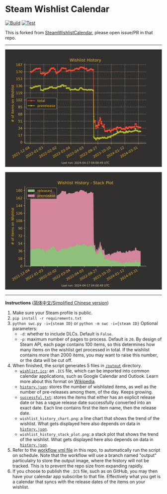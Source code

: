# Steam Wishlist Calendar

[![Build](https://github.com/Vinfall/SteamWishlistCalendar/actions/workflows/analyze-wishlist.yml/badge.svg?branch=main)](https://github.com/Vinfall/SteamWishlistCalendar/actions/workflows/analyze-wishlist.yml) [![Test](https://github.com/Vinfall/SteamWishlistCalendar/actions/workflows/test.yml/badge.svg?branch=main)](https://github.com/Vinfall/SteamWishlistCalendar/actions/workflows/test.yml)

This is forked from [SteamWishlistCalendar](https://github.com/icue/SteamWishlistCalendar), please open issue/PR in that repo.

---

![Wishlist History](https://github.com/Vinfall/SteamWishlistCalendar/blob/output/output/wishlist_history_chart.png?raw=true)

![Wishlist History Stack Plot](https://github.com/Vinfall/SteamWishlistCalendar/blob/output/output/wishlist_history_stack_plot.png?raw=true)

---

**Instructions** ([简体中文/Simplified Chinese version](https://github.com/icue/SteamWishlistCalendar/wiki/%E4%BD%BF%E7%94%A8%E8%AF%B4%E6%98%8E))

1. Make sure your Steam profile is public.
2. `pip install -r requirements.txt`
3. `python swc.py -i={steam ID}` or `python -m swc -i={steam ID}`
   Optional parameters:
   - `-d`: whether to include DLCs. Default is `False`.
   - `-p`: maximum number of pages to process. Default is `20`. By design of Steam API, each page contains 100 items, so this determines how many items on the wishlist get processed in total. If the wishlist contains more than 2000 items, you may want to raise this number, or the data will be cut off.
4. When finished, the script generates 5 files in [`/output`](output/) directory.
   - [`wishlist.ics`](output/wishlist.ics): an `.ICS` file, which can be imported into common calendar applications, such as Google Calendar and Outlook. Learn more about this format on [Wikipedia](https://en.wikipedia.org/wiki/ICalendar).
   - [`history.json`](output/history.json): stores the number of wishlisted items, as well as the number of pre-releases among them, of the day. Keeps growing.
   - [`successful.txt`](output/successful.txt): stores the items that either has an explicit release date or has a vague release date successfully converted into an exact date. Each line contains first the item name, then the release date.
   - `wishlist_history_chart.png`: a line chart that shows the trend of the wishlist. What gets displayed here also depends on data in [`history.json`](output/history.json).
   - `wishlist_history_stack_plot.png`: a stack plot that shows the trend of the wishlist. What gets displayed here also depends on data in [`history.json`](output/history.json).
5. Refer to the [workflow yml file](.github/workflows/analyze-wishlist.yml) in this repo, to automatically run the script on schedule. Note that the workflow will use a branch named "output" particulalry to store the output image, where the history will not be tracked. This is to prevent the repo size from expanding rapidly.
6. If you choose to publish the `.ICS` file, such as on GitHub, you may then have your calendar app subscribe to that file. Effectively what you get is a calendar that syncs with the release dates of the items on your wishlist.
